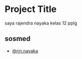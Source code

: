 
# Project Title
saya rajendra nayaka
kelas 12 pplg
## sosmed

- [@rjn.nayaka](https://www.instagram.com/rjn.nayaka_/)

